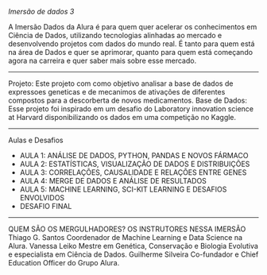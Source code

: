 *Imersão de dados 3*

A Imersão Dados da Alura é para quem quer acelerar os conhecimentos em Ciência de Dados, utilizando tecnologias alinhadas ao mercado e desenvolvendo projetos com dados do mundo real. É tanto para quem está na área de Dados e quer se aprimorar, quanto para quem está começando agora na carreira e quer saber mais sobre esse mercado.

________________________________________
Projeto: Este projeto com como objetivo analisar a base de dados de expressoes geneticas e de mecanimos de ativações de diferentes compostos para a descorberta de novos medicamentos.
Base de Dados: Esse projeto foi inspirado em um desafio do Laboratory innovation science at Harvard disponibilizando os dados em uma competição no Kaggle.

________________________________________
Aulas e Desafios
- AULA 1: ANÁLISE DE DADOS, PYTHON, PANDAS E NOVOS FÁRMACO
- AULA 2: ESTATÍSTICAS, VISUALIZAÇÃO DE DADOS E DISTRIBUIÇÕES
- AULA 3: CORRELAÇÕES, CAUSALIDADE E RELAÇÕES ENTRE GENES
- AULA 4: MERGE DE DADOS E ANÁLISE DE RESULTADOS
- AULA 5: MACHINE LEARNING, SCI-KIT LEARNING E DESAFIOS ENVOLVIDOS
- DESAFIO FINAL

________________________________________
QUEM SÃO OS MERGULHADORES?
OS INSTRUTORES NESSA IMERSÃO
Thiago G. Santos
Coordenador de Machine Learning e Data Science na Alura.
Vanessa Leiko
Mestre em Genética, Conservação e Biologia Evolutiva e especialista em Ciência de Dados.
Guilherme Silveira
Co-fundador e Chief Education Officer do Grupo Alura.

